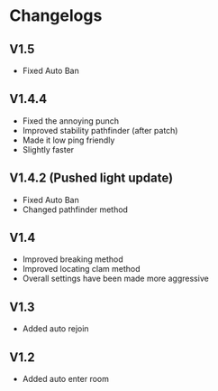 # Changelogs

## V1.5
- Fixed Auto Ban


## V1.4.4
- Fixed the annoying punch
- Improved stability pathfinder (after patch)
- Made it low ping friendly
- Slightly faster


## V1.4.2 (Pushed light update)
- Fixed Auto Ban
- Changed pathfinder method


## V1.4
- Improved breaking method
- Improved locating clam method
- Overall settings have been made more aggressive

## V1.3 
- Added auto rejoin

## V1.2
- Added auto enter room
